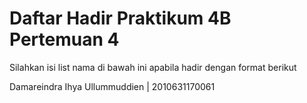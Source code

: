 # Daftar Hadir Praktikum 4B Pertemuan 4
Silahkan isi list nama di bawah ini apabila hadir dengan format berikut

Damareindra Ihya Ullummuddien | 2010631170061
